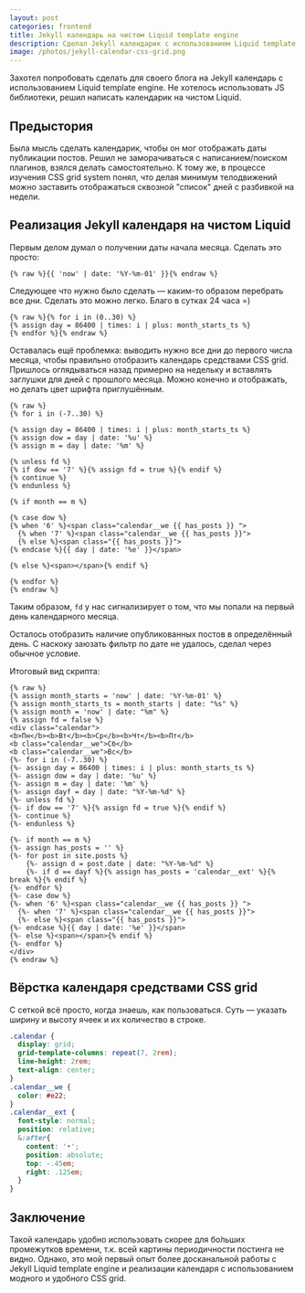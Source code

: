 ```yaml
---
layout: post
categories: frontend
title: Jekyll календарь на чистом Liquid template engine
description: Сделал Jekyll календарик с использованием Liquid template engine и CS grid system
image: /photos/jekyll-calendar-css-grid.png
---
```


Захотел попробовать сделать для своего блога на Jekyll календарь с использованием Liquid template engine. Не хотелось использовать JS библиотеки, решил написать календарик на чистом Liquid.

## Предыстория

Была мысль сделать календарик, чтобы он мог отображать даты публикации постов. Решил не заморачиваться с написанием/поиском плагинов, взялся делать самостоятельно. К тому же, в процессе изучения CSS grid system понял, что делая минимум телодвижений можно заставить отображаться сквозной "список" дней с разбивкой на недели.

## Реализация Jekyll календаря на чистом Liquid

Первым делом думал о получении даты начала месяца. Сделать это просто:

```liquid
{% raw %}{{ 'now' | date: '%Y-%m-01' }}{% endraw %}
```

Следующее что нужно было сделать &mdash; каким-то образом перебрать все дни. Сделать это можно легко. Благо в сутках 24 часа =)

```liquid
{% raw %}{% for i in (0..30) %}
{% assign day = 86400 | times: i | plus: month_starts_ts %}
{% endfor %}{% endraw %}
```

Оставалась ещё проблемка: выводить нужно все дни до первого числа месяца, чтобы правильно отобразить календарь средствами CSS grid. Пришлось оглядываться назад примерно на недельку и вставлять заглушки для дней с прошлого месяца. Можно конечно и отображать, но делать цвет шрифта приглушённым.

```liquid
{% raw %}
{% for i in (-7..30) %}

{% assign day = 86400 | times: i | plus: month_starts_ts %}
{% assign dow = day | date: '%u' %}
{% assign m = day | date: '%m' %}

{% unless fd %}
{% if dow == '7' %}{% assign fd = true %}{% endif %}
{% continue %}
{% endunless %}

{% if month == m %}

{% case dow %}
{% when '6' %}<span class="calendar__we {{ has_posts }} ">
  {% when '7' %}<span class="calendar__we {{ has_posts }}">
  {% else %}<span class="{{ has_posts }}">
{% endcase %}{{ day | date: '%e' }}</span>

{% else %}<span></span>{% endif %}

{% endfor %}
{% endraw %}
```

Таким образом, `fd` у нас сигнализирует о том, что мы попали на первый день календарного месяца.

Осталось отобразить наличие опубликованных постов в определённый день. С наскоку заюзать фильтр по дате не удалось, сделал через обычное условие.

Итоговый вид скрипта:

```liquid
{% raw %}
{% assign month_starts = 'now' | date: '%Y-%m-01' %}
{% assign month_starts_ts = month_starts | date: "%s" %}
{% assign month = 'now' | date: "%m" %}
{% assign fd = false %}
<div class="calendar">
<b>Пн</b><b>Вт</b><b>Ср</b><b>Чт</b><b>Пт</b>
<b class="calendar__we">Сб</b>
<b class="calendar__we">Вс</b>
{%- for i in (-7..30) %}
{%- assign day = 86400 | times: i | plus: month_starts_ts %}
{%- assign dow = day | date: '%u' %}
{%- assign m = day | date: '%m' %}
{%- assign dayf = day | date: "%Y-%m-%d" %}
{%- unless fd %}
{%- if dow == '7' %}{% assign fd = true %}{% endif %}
{%- continue %}
{%- endunless %}

{%- if month == m %}
{%- assign has_posts = '' %}
{%- for post in site.posts %}
    {%- assign d = post.date | date: "%Y-%m-%d" %}
    {%- if d == dayf %}{% assign has_posts = 'calendar__ext' %}{% break %}{% endif %}
{%- endfor %}
{%- case dow %}
{%- when '6' %}<span class="calendar__we {{ has_posts }} ">
  {%- when '7' %}<span class="calendar__we {{ has_posts }}">
  {%- else %}<span class="{{ has_posts }}">
{%- endcase %}{{ day | date: '%e' }}</span>
{%- else %}<span></span>{% endif %}
{%- endfor %}
</div>
{% endraw %}
```

## Вёрстка календаря средствами CSS grid

С сеткой всё просто, когда знаешь, как пользоваться. Суть &mdash; указать ширину и высоту ячеек и их количество в строке.

```scss
.calendar {
  display: grid;
  grid-template-columns: repeat(7, 2rem);
  line-height: 2rem;
  text-align: center;
}
.calendar__we {
  color: #e22;
}
.calendar__ext {
  font-style: normal;
  position: relative;
  &:after{
    content: '•';
    position: absolute;
    top: -.45em;
    right: .125em;
  }
}
```

## Заключение

Такой календарь удобно использовать скорее для бо́льших промежутков времени, т.к. всей картины периодичности постинга не видно. Однако, это мой первый опыт более досканальной работы с Jekyll Liquid template engine и реализации календаря с использованием модного и удобного CSS grid.